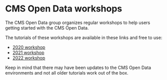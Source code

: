 # CMS Open Data workshops

The CMS Open Data group organizes regular workshops to help users getting started with the CMS Open Data.

The tutorials of these workshops are available in these links and free to use:

- [2020 workshop](https://cms-opendata-workshop.github.io/2020-09-30-cms-open-data-workshop-for-theorists/)
- [2021 workshop](https://cms-opendata-workshop.github.io/2021-07-19-cms-open-data-workshop/)
- [2022 workshop](https://cms-opendata-workshop.github.io/2022-08-01-cms-open-data-workshop/)

Keep in mind that there may have been updates to the CMS Open Data environments and not all older tutorials work out of the box.
